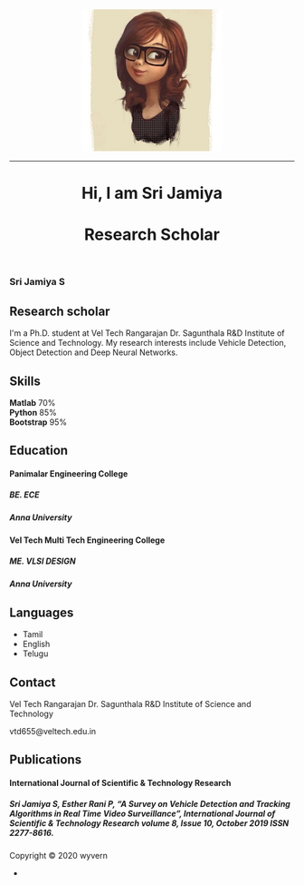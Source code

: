 <!DOCTYPE html>
<html lang="en">
<head>
	<meta charset="utf-8">
	<title>Sri Jamiya S </title>
	<meta http-equiv="X-UA-Compatible" content="IE=Edge">
	<meta name="viewport" content="width=device-width, initial-scale=1">
	<meta name="keywords" content="">
	<meta name="description" content="">
<!-- 
Easy Profile Template
http://www.templatemo.com/tm-467-easy-profile
-->
	<!-- stylesheet css -->
	<link rel="stylesheet" href="css/bootstrap.min.css">
	<link rel="stylesheet" href="css/font-awesome.min.css">
	<link rel="stylesheet" href="css/templatemo-orange.css">
</head>
<body data-spy="scroll" data-target=".navbar-collapse">

<!-- preloader section -->
<div class="preloader">
	<div class="sk-spinner sk-spinner-wordpress">
       <span class="sk-inner-circle"></span>
     </div>
</div>

<!-- header section -->
<header>
	<div class="container">
		<div class="row">
			<div class="col-md-12 col-sm-12">
				<img src="images/tm-easy-profile.jpg" class="img-responsive img-circle tm-border" alt="templatemo easy profile">
				<hr>
				<h1 class="tm-title bold shadow">Hi, I am Sri Jamiya</h1>
				<h1 class="white bold shadow">Research Scholar</h1>
			</div>
		</div>
	</div>
</header>

<!-- about and skills section -->
<section class="container">
	<div class="row">
		<div class="col-md-6 col-sm-12">
			<div class="about">
				<h3 class="accent">Sri Jamiya S</h3>
				<h2>Research scholar</h2>
				<p>I'm a Ph.D. student at Vel Tech Rangarajan Dr. Sagunthala R&D Institute of Science and Technology. My research
interests include Vehicle Detection, Object Detection and Deep Neural Networks.</p>
			</div>
		</div>
		<div class="col-md-6 col-sm-12">
			<div class="skills">
				<h2 class="white">Skills</h2>
				<strong>Matlab</strong>
				<span class="pull-right">70%</span>
					<div class="progress">
						<div class="progress-bar progress-bar-primary" role="progressbar" 
                        aria-valuenow="70" aria-valuemin="0" aria-valuemax="100" style="width: 70%;"></div>
					</div>
				<strong>Python</strong>
				<span class="pull-right">85%</span>
					<div class="progress">
						<div class="progress-bar progress-bar-primary" role="progressbar" 
                        aria-valuenow="85" aria-valuemin="0" aria-valuemax="100" style="width: 85%;"></div>
					</div>
				<strong>Bootstrap</strong>
				<span class="pull-right">95%</span>
					<div class="progress">
						<div class="progress-bar progress-bar-primary" role="progressbar" 
                        aria-valuenow="95" aria-valuemin="0" aria-valuemax="100" style="width: 95%;"></div>
					</div>
			</div>
		</div>
	</div>
</section>

<!-- education and languages -->
<section class="container">
	<div class="row">
		<div class="col-md-8 col-sm-12">
			<div class="education">
				<h2 class="white">Education</h2>
					<div class="education-content">
						<h4 class="education-title accent">Panimalar Engineering College</h4>
							<div class="education-school">
								<h5>BE. ECE</h5><span></span>
								<h5>Anna University</h5>
							</div>
						<h4 class="education-title accent">Vel Tech Multi Tech Engineering College</h4>
							<div class="education-school">
								<h5>ME. VLSI DESIGN</h5><span></span>
								<h5>Anna University</h5>
							</div>
					</div>
			</div>
		</div>
		<div class="col-md-4 col-sm-12">
			<div class="languages">
				<h2>Languages</h2>
					<ul>
						<li>Tamil</li>
						<li>English</li>
						<li>Telugu</li>
					</ul>
			</div>
		</div>
	</div>
</section>
<!-- education and languages -->
<section class="container">
	<div class="row">
			<div class="col-md-4 col-sm-12">
			<div class="contact">
				<h2>Contact</h2>
					<p><i class="fa fa-map-marker"></i> Vel Tech Rangarajan Dr. Sagunthala R&D Institute of Science and Technology </p>
					<p><i class="fa fa-envelope"></i> vtd655@veltech.edu.in</p>
			</div>
		</div>
		<div class="col-md-8 col-sm-12">
			<div class="education">
				<h2 class="white">Publications</h2>
					<div class="education-content">
						<h4 class="education-title accent">International Journal of Scientific & Technology Research</h4>
							<div class="education-school">
								<h5>Sri Jamiya S, Esther Rani P,  “A Survey on Vehicle Detection and Tracking Algorithms in Real Time Video Surveillance”, International Journal of Scientific & Technology Research volume 8, Issue 10, October 2019 ISSN 2277-8616.</h5><span></span>
						</div>
					</div>
			</div>
		</div>
	</div>
</section>


<!-- footer section -->
<footer>
	<div class="container">
		<div class="row">
			<div class="col-md-12 col-sm-12">
				<p>Copyright &copy; 2020 wyvern</p>
				<ul class="social-icons">
					<li><a href="#" class="fa fa-github"></a></li>
				</ul>
			</div>
		</div>
	</div>
</footer>

<!-- javascript js -->	
<script src="js/jquery.js"></script>
<script src="js/bootstrap.min.js"></script>	
<script src="js/jquery.backstretch.min.js"></script>
<script src="js/custom.js"></script>

</body>
</html>